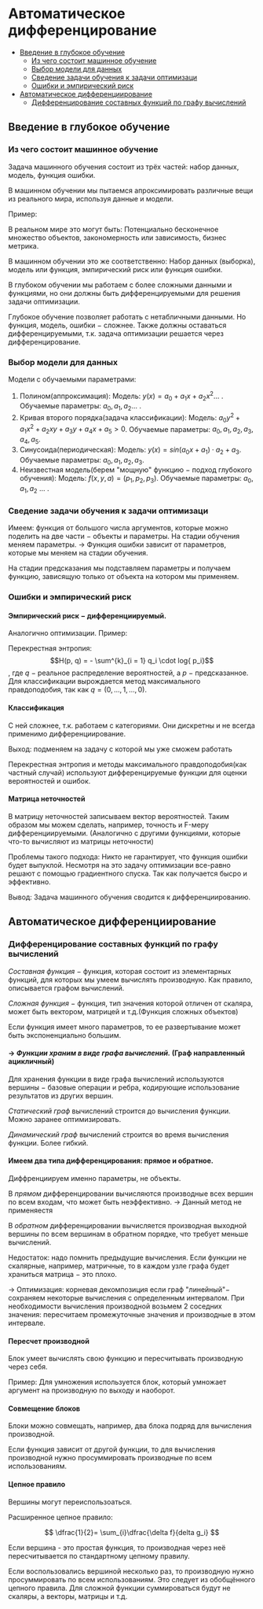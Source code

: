 # Автоматическое дифференцирование

- [Введение в глубокое обучение](#Введение-в-глубокое-обучение)
  - [Из чего состоит машинное обучение](#Из-чего-состоит-машинное-обучение)
  - [Выбор модели для данных](#выбор-модели-для-данных)
  - [Сведение задачи обучения к задачи оптимизаци](#сведение-задачи-обучения-к-задачи-оптимизаци)
  - [Ошибки и эмпирический риск](#ошибки-и-эмпирический-риск)
- [Автоматическое дифференциирование](#Автоматическое-дифференциирование)
  - [Дифференцирование составных функций по графу вычислений](#Дифференцирование-составных-функций-по-графу-вычислений)


## Введение в глубокое обучение

### Из чего состоит машинное обучение
Задача машинного обучения состоит из трёх частей: набор данных, модель, функция ошибки.

В машинном обучении мы пытаемся апроксимировать различные вещи из реального мира, 
используя данные и модели.

Пример:

В реальном мире это могут быть: Потенциально бесконечное множество объектов, 
закономерность или зависимость, бизнес метрика.

В машинном обучении это же соответственно: Набор данных (выборка), модель или функция, 
эмпирический риск или функция ошибки.

В глубоком обучении мы работаем с более сложными данными и функциями, но они должны 
быть дифференцируемыми для решения задачи оптимизации.

Глубокое обучение позволяет работать с нетабличными данными. 
Но функция, модель, ошибки $-$ сложнее. Также должны оставаться дифференцируемыми, 
т.к. задача оптимизации решается через дифференцирование.

### Выбор модели для данных

Модели с обучаемыми параметрами:
1. Полином(аппроксимация):
   Модель: $y(x) = a_0 + a_1 x + a_2 x ^ 2$... .
   Обучаемые параметры: $a_0, a_1, a_2$... .
2. Кривая второго порядка(задача классификации):
   Модель: $a_0 y^2 + a_1 x^2 + a_2 xy + a_3 y + a_4 x + a_5 > 0$.
   Обучаемые параметры: $a_0, a_1, a_2, a_3, a_4, a_5$.
3. Синусоида(периодическая):
   Модель: $y(x) = sin(a_0 x + a_1) \cdot a_2 + a_3$.
   Обучаемые параметры: $a_0, a_1, a_2, a_3$.
4. Неизвестная модель(берем "мощную" функцию $-$ подход глубокого обучения):
   Модель: $f(x, y, a) = (p_1, p_2, p_3)$.
   Обучаемые параметры: $a_0, a_1, a_2$ ... .

### Сведение задачи обучения к задачи оптимизаци

Имеем: функция от большого числа аргументов, которые можно поделить на две части 
$-$ объекты и параметры. На стадии обучения меняем параметры. $\to$ Функция ошибки 
зависит от параметров, которые мы меняем на стадии обучения.

На стадии предсказания мы подставляем параметры и получаем функцию, зависящую только 
от объекта на котором мы применяем.

### Ошибки и эмпирический риск

#### Эмпирический риск $-$ дифференциируемый.
Аналогично оптимизации.
Пример: 

Перекрестная энтропия: $$H(p, q) = - \sum^{k}_{i = 1} q_i \cdot log{ p_i}$$, где $q$ $-$
реальное распределение вероятностей, а $p$ $-$ предсказанное. Для классификации 
вырождается метод максимального правдоподобия, так как $q = (0, ..., 1, ..., 0)$.

#### Классификация 

С ней сложнее, т.к. работаем с категориями. Они дискретны и не всегда применимо дифференциирование.

Выход: подменяем на задачу с которой мы уже сможем работать

Перекрестная энтропия и методы максимального правдоподобия(как частный случай) 
используют дифференцируемые функции для оценки вероятностей и ошибок.

#### Матрица неточностей

В матрицу неточностей записываем вектор вероятностей.
Таким образом мы можем сделать, например, точность и F-меру дифференциируемыми.
(Аналогично с другими функциями, которые что-то вычисляют из матрицы неточности)

Проблемы такого подхода: Никто не гарантирует, что функция ошибки будет выпуклой.
Несмотря на это задачу оптимизации все-равно решают с помощью градиентного спуска.
Так как получается бысро и эффективно.

Вывод: Задача машинного обучения сводится к дифференциированию.

## Автоматическое дифференциирование

### Дифференцирование составных функций по графу вычислений

*Составная функция* $-$ функция, которая состоит из элементарных функций, 
для которых мы умеем вычислять производную. Как правило, описывается графом вычислений.

*Сложная функция* $-$ функция, тип значения которой отличен от скаляра, 
может быть вектором, матрицей и т.д.(Функция сложных объектов)

Если функция имеет много параметров, то ее развертывание может быть экспоненциально большим.

#### $\to$ *Функции храним в виде графа вычислений.* (Граф направленный ацикличный)

Для хранения функции в виде графа вычислений используются вершины $-$ базовые операции и 
ребра, кодирующие использование результатов из других вершин.

*Статический граф* вычислений строится до вычисления функции. Можно заранее оптимизировать.

*Динамический граф* вычислений строится во время вычисления функции. Более гибкий.

#### Имеем два типа дифференцирования: прямое и обратное.

Диффренциируем именно параметры, не объекты.

В *прямом* дифференцировании вычисляются производные всех вершин по всем входам, 
что может быть неэффективно. $\to$ Данный метод не применяестя

В *обратном* дифференцировании вычисляется производная выходной вершины по всем вершинам
в обратном порядке, что требует меньше вычислений. 

Недостаток: надо помнить предыдущие вычисления. Если функции не скалярные, например, 
матричные, то в каждом узле графа будет храниться матрица $-$ это плохо. 

$\to$ Оптимизация: корневая декомпозиция если граф "линейный"$-$ сохраняем некоторые 
вычисления с определенным интервалом. При необходимости вычисления производной возьмем 
2 соседних значения: пересчитаем промежуточные значения и производные в этом интервале. 

#### Пересчет производной

Блок умеет вычислять свою функцию и пересчитывать производную через себя.

Пример: Для умножения используется блок, который умножает аргумент на производную по 
выходу и наоборот.

#### Совмещение блоков

Блоки можно совмещать, например, два блока подряд для вычисления производной.

Если функция зависит от другой функции, то для вычисления производной нужно 
просуммировать производные по всем использованиям.

#### Цепное правило

Вершины могут переиспользоаться.

Расширенное цепное правило:

$$
\dfrac{1}{2}= \sum_{i}\dfrac{\delta f}{delta g_i}
$$

Если вершина - это простая функция, то производная через неё пересчитывается по 
стандартному цепному правилу.

Если воспользовались вершиной несколько раз, то производную нужно просуммировать по 
всем использованиям. Это следует из обобщённого цепного правила. Для сложной функции 
суммироваться будут не скаляры, а векторы, матрицы и т.д.